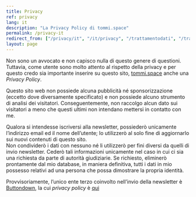 ```yaml
---
title: Privacy
ref: privacy
lang: it
description: "La Privacy Policy di tommi.space"
permalink: /privacy-it
redirect_from: ["/privacy/it", "/it/privacy", "/trattamentodati", "/trattamento-dati"]
layout: page
---
```

Non sono un avvocato e non capisco nulla di questo genere di questioni.   
Tuttavia, come utente sono molto attento al rispetto della privacy e per questo credo sia importante inserire su questo sito, [tommi.space](/tuffo "tommi.space home") anche una <cite>Privacy Policy</cite>.

Questo sito web non possiede alcuna pubblicità né sponsorizzazione (eccetto dove diversamente specificato) e non possiede alcuno strumento di analisi dei visitatori. Conseguentemente, non raccolgo alcun dato sui visitatori a meno che questi ultimi non intendano mettersi in contatto con me.

Qualora si intendesse iscriversi alla newsletter, possiederò unicamente l’indirizzo email ed il nome dell’utente; lo utilizzerò al solo fine di aggiornarlo sui nuovi contenuti di questo sito.   
Non condividerò i dati con nessuno né li utilizzerò per fini diversi da quelli di invio newsletter. Cederò tali informazioni unicamente nel caso in cui ci sia una richiesta da parte di autorità giudiziarie. Se richiesto, eliminerò prontamente dal mio database, in maniera definitiva, tutti i dati in mio possesso relativi ad una persona che possa dimostrare la propria identità.

Provvisoriamente, l’unico ente terzo coinvolto nell’invio della newsletter è [Buttondown](https://buttondown.email "Buttondown"), la cui *privacy policy* è [qui](https://buttondown.email/privacy "Buttondown Privacy")

